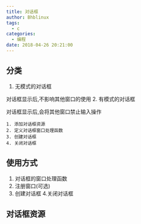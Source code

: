 ```yaml
---
title: 对话框
author: Bhblinux
tags:
  - c
categories:
  - 编程
date: 2018-04-26 20:21:00
---
```

## 分类
1. 无模式的对话框

对话框显示后,不影响其他窗口的使用
2. 有模式的对话框

对话框显示后,会将其他窗口禁止输入操作
	
    1. 添加对话框资源
    2. 定义对话框窗口处理函数
    3. 创建对话框
    4. 关闭对话框
    


## 使用方式

1. 对话框的窗口处理函数
2. 注册窗口(可选)
3. 创建对话框
4.关闭对话框

## 对话框资源



